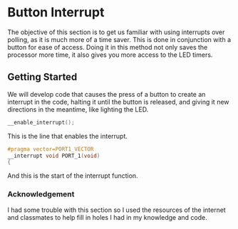 # Button Interrupt
The objective of this section is to get us familiar with using interrupts over polling, as it is much more of a time saver.
This is done in conjunction with a button for ease of access. Doing it in this method not only saves the processor more time, it also gives you more access to the LED timers.

## Getting Started
We will develop code that causes the press of a button to create an interrupt in the code, halting it until the button is released, and giving it new directions in the meantime, like lighting the LED.
```c
__enable_interrupt();
```
This is the line that enables the interrupt.
```c
#pragma vector=PORT1_VECTOR
__interrupt void PORT_1(void)
{
```
And this is the start of the interrupt function.

### Acknowledgement
I had some trouble with this section so I used the resources of the internet and classmates to help fill in holes I had in my knowledge and code.